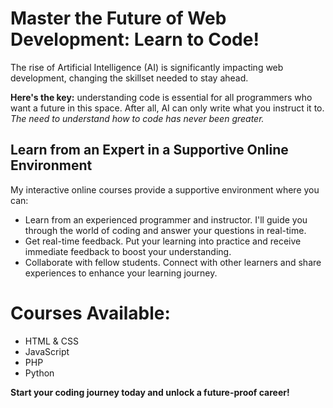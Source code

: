# Master the Future of Web Development: Learn to Code!

The rise of Artificial Intelligence (AI) is significantly impacting web development, changing the skillset needed to stay ahead.

**Here's the key:** understanding code is essential for all programmers who want a future in this space. After all, AI can only write what you instruct it to.
*The need to understand how to code has never been greater.*

## Learn from an Expert in a Supportive Online Environment

My interactive online courses provide a supportive environment where you can:

- Learn from an experienced programmer and instructor. I'll guide you through the world of coding and answer your questions in real-time.
- Get real-time feedback. Put your learning into practice and receive immediate feedback to boost your understanding.
- Collaborate with fellow students. Connect with other learners and share experiences to enhance your learning journey.

# Courses Available:

- HTML & CSS
- JavaScript
- PHP
- Python
  
**Start your coding journey today and unlock a future-proof career!**
